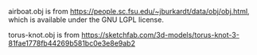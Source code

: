 airboat.obj is from https://people.sc.fsu.edu/~jburkardt/data/obj/obj.html, which is available under the GNU LGPL license.

torus-knot.obj is from https://sketchfab.com/3d-models/torus-knot-3-81fae1778fb44269b581bc0e3e8e9ab2
